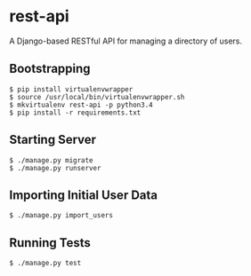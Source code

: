 # rest-api

A Django-based RESTful API for managing a directory of users.

## Bootstrapping

```
$ pip install virtualenvwrapper
$ source /usr/local/bin/virtualenvwrapper.sh
$ mkvirtualenv rest-api -p python3.4
$ pip install -r requirements.txt
```

## Starting Server

```
$ ./manage.py migrate
$ ./manage.py runserver
```

## Importing Initial User Data

```
$ ./manage.py import_users
```

## Running Tests

```
$ ./manage.py test
```
